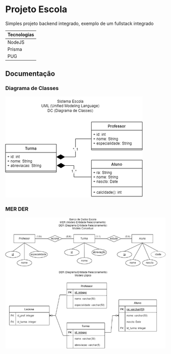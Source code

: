 # Projeto Escola
Simples projeto backend integrado, exemplo de um fullstack integrado

|Tecnologias|
|-|
|NodeJS|
|Prisma|
|PUG|

## Documentação
### Diagrama de Classes
![DC](./docs/dc_escola_2.0.png)
### MER DER
![DC](./docs/der_escola_1.0.png)